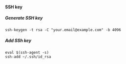 #### SSH key
##### Generate SSH key
```ssh-keygen -t rsa -C "your.email@example.com" -b 4096```
##### Add SSh key
```
eval $(ssh-agent -s)
ssh-add ~/.ssh/id_rsa
```
